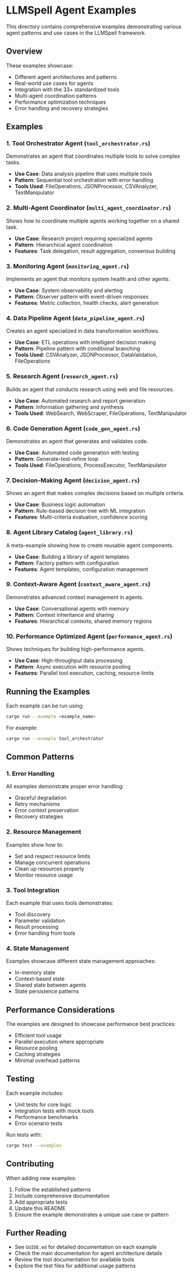 # LLMSpell Agent Examples

This directory contains comprehensive examples demonstrating various agent patterns and use cases in the LLMSpell framework.

## Overview

These examples showcase:
- Different agent architectures and patterns
- Real-world use cases for agents
- Integration with the 33+ standardized tools
- Multi-agent coordination patterns
- Performance optimization techniques
- Error handling and recovery strategies

## Examples

### 1. Tool Orchestrator Agent (`tool_orchestrator.rs`)
Demonstrates an agent that coordinates multiple tools to solve complex tasks.
- **Use Case**: Data analysis pipeline that uses multiple tools
- **Pattern**: Sequential tool orchestration with error handling
- **Tools Used**: FileOperations, JSONProcessor, CSVAnalyzer, TextManipulator

### 2. Multi-Agent Coordinator (`multi_agent_coordinator.rs`)
Shows how to coordinate multiple agents working together on a shared task.
- **Use Case**: Research project requiring specialized agents
- **Pattern**: Hierarchical agent coordination
- **Features**: Task delegation, result aggregation, consensus building

### 3. Monitoring Agent (`monitoring_agent.rs`)
Implements an agent that monitors system health and other agents.
- **Use Case**: System observability and alerting
- **Pattern**: Observer pattern with event-driven responses
- **Features**: Metric collection, health checks, alert generation

### 4. Data Pipeline Agent (`data_pipeline_agent.rs`)
Creates an agent specialized in data transformation workflows.
- **Use Case**: ETL operations with intelligent decision making
- **Pattern**: Pipeline pattern with conditional branching
- **Tools Used**: CSVAnalyzer, JSONProcessor, DataValidation, FileOperations

### 5. Research Agent (`research_agent.rs`)
Builds an agent that conducts research using web and file resources.
- **Use Case**: Automated research and report generation
- **Pattern**: Information gathering and synthesis
- **Tools Used**: WebSearch, WebScraper, FileOperations, TextManipulator

### 6. Code Generation Agent (`code_gen_agent.rs`)
Demonstrates an agent that generates and validates code.
- **Use Case**: Automated code generation with testing
- **Pattern**: Generate-test-refine loop
- **Tools Used**: FileOperations, ProcessExecutor, TextManipulator

### 7. Decision-Making Agent (`decision_agent.rs`)
Shows an agent that makes complex decisions based on multiple criteria.
- **Use Case**: Business logic automation
- **Pattern**: Rule-based decision tree with ML integration
- **Features**: Multi-criteria evaluation, confidence scoring

### 8. Agent Library Catalog (`agent_library.rs`)
A meta-example showing how to create reusable agent components.
- **Use Case**: Building a library of agent templates
- **Pattern**: Factory pattern with configuration
- **Features**: Agent templates, configuration management

### 9. Context-Aware Agent (`context_aware_agent.rs`)
Demonstrates advanced context management in agents.
- **Use Case**: Conversational agents with memory
- **Pattern**: Context inheritance and sharing
- **Features**: Hierarchical contexts, shared memory regions

### 10. Performance Optimized Agent (`performance_agent.rs`)
Shows techniques for building high-performance agents.
- **Use Case**: High-throughput data processing
- **Pattern**: Async execution with resource pooling
- **Features**: Parallel tool execution, caching, resource limits

## Running the Examples

Each example can be run using:

```bash
cargo run --example <example_name>
```

For example:
```bash
cargo run --example tool_orchestrator
```

## Common Patterns

### 1. Error Handling
All examples demonstrate proper error handling:
- Graceful degradation
- Retry mechanisms
- Error context preservation
- Recovery strategies

### 2. Resource Management
Examples show how to:
- Set and respect resource limits
- Manage concurrent operations
- Clean up resources properly
- Monitor resource usage

### 3. Tool Integration
Each example that uses tools demonstrates:
- Tool discovery
- Parameter validation
- Result processing
- Error handling from tools

### 4. State Management
Examples showcase different state management approaches:
- In-memory state
- Context-based state
- Shared state between agents
- State persistence patterns

## Performance Considerations

The examples are designed to showcase performance best practices:
- Efficient tool usage
- Parallel execution where appropriate
- Resource pooling
- Caching strategies
- Minimal overhead patterns

## Testing

Each example includes:
- Unit tests for core logic
- Integration tests with mock tools
- Performance benchmarks
- Error scenario tests

Run tests with:
```bash
cargo test --examples
```

## Contributing

When adding new examples:
1. Follow the established patterns
2. Include comprehensive documentation
3. Add appropriate tests
4. Update this README
5. Ensure the example demonstrates a unique use case or pattern

## Further Reading

- See `GUIDE.md` for detailed documentation on each example
- Check the main documentation for agent architecture details
- Review the tool documentation for available tools
- Explore the test files for additional usage patterns